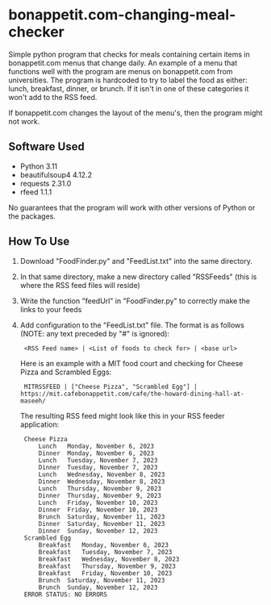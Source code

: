 # bonappetit.com-changing-meal-checker
Simple python program that checks for meals containing certain items in bonappetit.com menus that change daily.  An example of a menu that functions well with the program are menus on bonappetit.com from universities.  The program is hardcoded to try to label the food as either: lunch, breakfast, dinner, or brunch.  If it isn't in one of these categories it won't add to the RSS feed.

If bonappetit.com changes the layout of the menu's, then the program might not work.
## Software Used
- Python 3.11
- beautifulsoup4 4.12.2
- requests 2.31.0
- rfeed 1.1.1

No guarantees that the program will work with other versions of Python or the packages.

## How To Use
1. Download "FoodFinder.py" and "FeedList.txt" into the same directory.
2. In that same directory, make a new directory called "RSSFeeds" (this is where the RSS feed files will reside)
3. Write the function "feedUrl" in "FoodFinder.py" to correctly make the links to your feeds
4. Add configuration to the "FeedList.txt" file.  The format is as follows (NOTE: any text preceded by "#" is ignored):
   
        <RSS Feed name> | <List of foods to check for> | <base url>

   Here is an example with a MIT food court and checking for Cheese Pizza and Scrambled Eggs:
   
        MITRSSFEED | ["Cheese Pizza", "Scrambled Egg"] | https://mit.cafebonappetit.com/cafe/the-howard-dining-hall-at-maseeh/

   The resulting RSS feed might look like this in your RSS feeder application:

        Cheese Pizza
            Lunch	Monday, November 6, 2023
          	Dinner	Monday, November 6, 2023
          	Lunch	Tuesday, November 7, 2023
          	Dinner	Tuesday, November 7, 2023
          	Lunch	Wednesday, November 8, 2023
          	Dinner	Wednesday, November 8, 2023
          	Lunch	Thursday, November 9, 2023
          	Dinner	Thursday, November 9, 2023
          	Lunch	Friday, November 10, 2023
          	Dinner	Friday, November 10, 2023
          	Brunch	Saturday, November 11, 2023
          	Dinner	Saturday, November 11, 2023
          	Dinner	Sunday, November 12, 2023
        Scrambled Egg
          	Breakfast	Monday, November 6, 2023
          	Breakfast	Tuesday, November 7, 2023
          	Breakfast	Wednesday, November 8, 2023
          	Breakfast	Thursday, November 9, 2023
          	Breakfast	Friday, November 10, 2023
          	Brunch	Saturday, November 11, 2023
          	Brunch	Sunday, November 12, 2023
        ERROR STATUS: NO ERRORS
